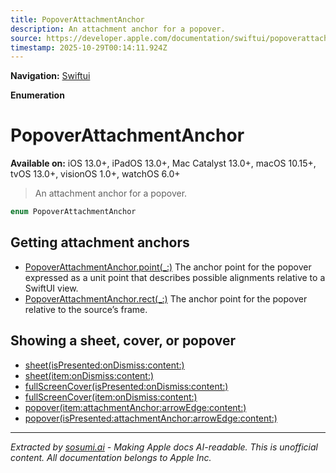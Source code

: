 ```yaml
---
title: PopoverAttachmentAnchor
description: An attachment anchor for a popover.
source: https://developer.apple.com/documentation/swiftui/popoverattachmentanchor
timestamp: 2025-10-29T00:14:11.924Z
---
```


**Navigation:** [Swiftui](/documentation/swiftui)

**Enumeration**

# PopoverAttachmentAnchor

**Available on:** iOS 13.0+, iPadOS 13.0+, Mac Catalyst 13.0+, macOS 10.15+, tvOS 13.0+, visionOS 1.0+, watchOS 6.0+

> An attachment anchor for a popover.

```swift
enum PopoverAttachmentAnchor
```

## Getting attachment anchors

- [PopoverAttachmentAnchor.point(_:)](/documentation/swiftui/popoverattachmentanchor/point(_:)) The anchor point for the popover expressed as a unit point  that describes possible alignments relative to a SwiftUI view.
- [PopoverAttachmentAnchor.rect(_:)](/documentation/swiftui/popoverattachmentanchor/rect(_:)) The anchor point for the popover relative to the source’s frame.

## Showing a sheet, cover, or popover

- [sheet(isPresented:onDismiss:content:)](/documentation/swiftui/view/sheet(ispresented:ondismiss:content:))
- [sheet(item:onDismiss:content:)](/documentation/swiftui/view/sheet(item:ondismiss:content:))
- [fullScreenCover(isPresented:onDismiss:content:)](/documentation/swiftui/view/fullscreencover(ispresented:ondismiss:content:))
- [fullScreenCover(item:onDismiss:content:)](/documentation/swiftui/view/fullscreencover(item:ondismiss:content:))
- [popover(item:attachmentAnchor:arrowEdge:content:)](/documentation/swiftui/view/popover(item:attachmentanchor:arrowedge:content:))
- [popover(isPresented:attachmentAnchor:arrowEdge:content:)](/documentation/swiftui/view/popover(ispresented:attachmentanchor:arrowedge:content:))

---

*Extracted by [sosumi.ai](https://sosumi.ai) - Making Apple docs AI-readable.*
*This is unofficial content. All documentation belongs to Apple Inc.*
